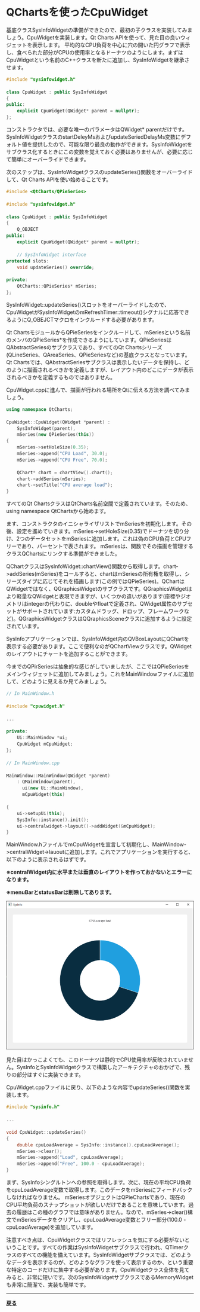 # QChartsを使ったCpuWidget

基底クラスSysInfoWidgetの準備ができたので、最初の子クラスを実装してみましょう。CpuWidgetを実装します。Qt Charts APIを使って、見た目の良いウィジェットを表示します。
平均的なCPU負荷を中心に穴の開いた円グラフで表示し、食べられた部分がCPUの使用率となるドーナツのようにします。まずはCpuWidgetという名前のC++クラスを新たに追加し、SysInfoWidgetを継承させます。

```C++
#include "sysinfowidget.h"

class CpuWidget : public SysInfoWidget
{
public:
    explicit CpuWidget(QWidget* parent = nullptr);
};
```

コンストラクタでは、必要な唯一のパラメータはQWidget* parentだけです。SysInfoWidgetクラスのstartDeleyMsおよびupdateSeriedDelayMs変数にデフォルト値を提供したので、可能な限り最良の動作ができます。SysInfoWidgetをサブクラス化するときにこの変数を覚えておく必要はありませんが、必要に応じて簡単にオーバーライドできます。

次のステップは、SysInfoWidgetクラスのupdateSeries()関数をオーバーライドして、Qt Charts APIを使い始めることです。

```C++
#include <QtCharts/QPieSeries>

#include "sysinfowidget.h"

class CpuWidget : public SysInfoWidget
{
    Q_OBJECT
public:
    explicit CpuWidget(QWidget* parent = nullptr);
    
    // SysInfoWidget interface
protected slots:
    void updateSeries() override;
    
private:
    QtCharts::QPieSeries* mSeries;
};
```

SysInfoWidget::updateSeries()スロットをオーバーライドしたので、CpuWidgetがSysInfoWidgetのmRefreshTimer::timeout()シグナルに応答できるようにQ_OBEJCTマクロをインクルードする必要があります。

Qt ChartsモジュールからQPieSeriesをインクルードして、mSeriesという名前のメンバのQPieSeries*を作成できるようにしています。QPieSeriesはQAbstractSeriesのサブクラスであり、すべてのQt Chartsシリーズ(QLineSeries、QAreaSeries、QPieSeriesなど)の基底クラスとなっています。Qt Chartsでは、QAbstractSeriesサブクラスは表示したいデータを保持し、どのように描画されるべきかを定義しますが、レイアウト内のどこにデータが表示されるべきかを定義するものではありません。

CpuWidget.cppに進んで、描画が行われる場所をQtに伝える方法を調べてみましょう。

```C++
using namespace QtCharts;

CpuWidget::CpuWidget(QWidget *parent) :
    SysInfoWidget(parent),
    mSeries(new QPieSeries(this))
{
    mSeries->setHoleSize(0.35);
    mSeries->append("CPU Load", 30.0);
    mSeries->append("CPU Free", 70.0);

    QChart* chart = chartView().chart();
    chart->addSeries(mSeries);
    chart->setTitle("CPU average load");
}
```

すべてのQt ChartsクラスはQtCharts名前空間で定義されています。そのため、using namespace QtChartsから始めます。

ます、コンストラクタのイニシャライザリストでmSeriesを初期化します。その後、設定を進めていきます。mSeries->setHoleSize(0.35)でドーナツを切り分け、2つのデータセットをmSeriesに追加します。これは偽のCPU負荷とCPUフリーであり、パーセントで表されます。
mSeriesは、関数でその描画を管理するクラスQChartsにリンクする準備ができました。

QChartクラスはSysInfoWidget::chartView()関数から取得します。chart->addSeries(mSeries)をコールすると、chartはmSeriesの所有権を取得し、シリーズタイプに応じてそれを描画します(この例ではQPieSeries)。QChartはQWidgetではなく、QGraphicsWidgetのサブクラスです。QGraphicsWidgetはより軽量なQWidgetと表現できますが、いくつかの違いがあります(座標やジオメトリはintegerの代わりに、doubleやfloatで定義され、QWidget属性のサブセットがサポートされています:カスタムドラッグ、ドロップ、フレームワークなど)。QGraphicsWidgetクラスはQQraphicsSceneクラスに追加するように設定されています。

SysInfoアプリケーションでは、SysInfoWidget内のQVBoxLayoutにQChartを表示する必要があります。ここで便利なのがQChartViewクラスです。QWidgetのレイアウトにチャートを追加することができます。

今までのQPirSeriesは抽象的な感じがしていましたが、ここではQPieSeriesをメインウィジェットに追加してみましょう。これをMainWindowファイルに追加して、どのように見えるか見てみましょう。

```C++
// In MainWindow.h

#include "cpuwidget.h"

...

private:
    Ui::MainWindow *ui;
    CpuWidget mCpuWidget;
};

// In MainWindow.cpp

MainWindow::MainWindow(QWidget *parent)
    : QMainWindow(parent),
      ui(new Ui::MainWindow),
      mCpuWidget(this)
    
{
    ui->setupUi(this);
    SysInfo::instance().init();
    ui->centralwidget->layout()->addWidget(&mCpuWidget);
}
```

MainWindow.hファイルでmCpuWidgetを宣言して初期化し、MainWindow->centralWidget->lauoutに追加します。これでアプリケーションを実行すると、以下のように表示されるはずです。

**※centralWidget内に水平または垂直のレイアウトを作っておかないとエラーになります。**

**※menuBarとstatusBarは削除してあります。**

![円グラフ](2/../img/3.png)

見た目はかっこよくても、このドーナツは静的でCPU使用率が反映されていません。SysInfoとSysInfoWidgetクラスで構築したアーキテクチャのおかげで、残りの部分はすぐに実装できます。

CpuWidget.cppファイルに戻り、以下のような内容でupdateSeries()関数を実装します。

```C++
#include "sysinfo.h"

...

void CpuWidget::updateSeries()
{
    double cpuLoadAverage = SysInfo::instance().cpuLoadAverage();
    mSeries->clear();
    mSeries->append("Load", cpuLoadAverage);
    mSeries->append("Free", 100.0 - cpuLoadAverage);
}
```

まず、SysInfoシングルトンへの参照を取得します。次に、現在の平均CPU負荷をcpuLoadAverage変数で取得します。このデータをmSeriesにフィードバックしなければなりません。
mSeriesオブジェクトはQPieChartsであり、現在のCPU平均負荷のスナップショットが欲しいだけであることを意味しています。過去の履歴はこの種のグラフでは意味がありません。なので、mSeries->clear()構文でmSeriesデータをクリアし、cpuLoadAverage変数とフリー部分(100.0 - cpuLoadAverage)を追加しています。

注意すべき点は、CpuWidgetクラスではリフレッシュを気にする必要がないということです。すべての作業はSysInfoWidgetサブクラスで行われ、QTimerクラスのすべての機能を備えています。SysInfoWidgetサブクラスでは、どのようなデータを表示するのが、どのようなグラフを使って表示するのか、という重要な特定のコードだけに集中する必要があります。CpuWidgetクラス全体を見てみると、非常に短いです。次のSysInfoWidgetサブクラスであるMemoryWidgetも非常に簡潔で、実装も簡単です。

***
**[戻る](../index.html)**
